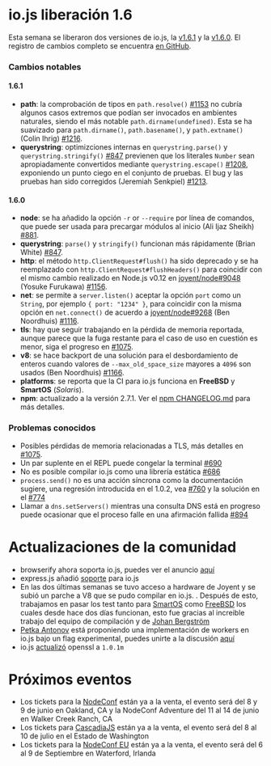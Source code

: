 # io.js liberación 1.6

Esta semana se liberaron dos versiones de io.js, la [v1.6.1](https://iojs.org/dist/v1.6.1/) y la  [v1.6.0](https://iojs.org/dist/v1.6.0/). El registro de cambios completo se encuentra [en GitHub](https://github.com/iojs/io.js/blob/v1.x/CHANGELOG.md).

### Cambios notables

#### 1.6.1

* **path**: la comprobación de tipos en `path.resolve()` [#1153](https://github.com/iojs/io.js/pull/1153) no cubría algunos casos extremos que podían ser invocados en ambientes naturales, siendo el más notable `path.dirname(undefined)`. Esta se ha suavizado para `path.dirname()`, `path.basename()`, y `path.extname()` (Colin Ihrig) [#1216](https://github.com/iojs/io.js/pull/1216).
* **querystring**: optimizciones internas en `querystring.parse()` y `querystring.stringify()` [#847](https://github.com/iojs/io.js/pull/847) previenen que los literales `Number` sean apropiadamente convertidos mediante `querystring.escape()` [#1208](https://github.com/iojs/io.js/issues/1208), exponiendo un punto ciego en el conjunto de pruebas. El bug y las pruebas han sido corregidos (Jeremiah Senkpiel) [#1213](https://github.com/iojs/io.js/pull/1213).

#### 1.6.0

* **node**: se ha añadido la opción `-r` or `--require` por línea de comandos, que puede ser usada para precargar módulos al inicio (Ali Ijaz Sheikh) [#881](https://github.com/iojs/io.js/pull/881).
* **querystring**: `parse()` y `stringify()` funcionan más rápidamente (Brian White) [#847](https://github.com/iojs/io.js/pull/847).
* **http**: el método `http.ClientRequest#flush()` ha sido deprecado y se ha reemplazado con `http.ClientRequest#flushHeaders()` para coincidir con el mismo cambio realizado en Node.js v0.12 en [joyent/node#9048](https://github.com/joyent/node/pull/9048) (Yosuke Furukawa) [#1156](https://github.com/iojs/io.js/pull/1156).
* **net**: se permite a `server.listen()` aceptar la opción `port` como un `String`, por ejemplo `{ port: "1234" }`, para coincidir con la misma opción en `net.connect()` de acuerdo a [joyent/node#9268](https://github.com/joyent/node/pull/9268) (Ben Noordhuis) [#1116](https://github.com/iojs/io.js/pull/1116).
* **tls**: hay que seguir trabajando en la pérdida de memoria reportada, aunque parece que la fuga restante para el caso de uso en cuestión es menor, siga el progreso en [#1075](https://github.com/iojs/io.js/issues/1075).
* **v8**: se hace backport de una solución para el desbordamiento de enteros cuando valores de `--max_old_space_size` mayores a `4096` son usados (Ben Noordhuis) [#1166](https://github.com/iojs/io.js/pull/1166).
* **platforms**: se reporta que la CI para io.js funciona en **FreeBSD** y **SmartOS** (_Solaris_).
* **npm**: actualizado a la versión 2.7.1. Ver el [npm CHANGELOG.md](https://github.com/npm/npm/blob/master/CHANGELOG.md#v271-2015-03-05) para más detalles.

### Problemas conocidos

* Posibles pérdidas de memoria relacionadas a TLS, más detalles en [#1075](https://github.com/iojs/io.js/issues/1075).
* Un par suplente en el REPL puede congelar la terminal [#690](https://github.com/iojs/io.js/issues/690)
* No es posible compilar io.js como una librería estática [#686](https://github.com/iojs/io.js/issues/686)
* `process.send()` no es una acción síncrona como la documentación sugiere, una regresión introducida en el 1.0.2, vea [#760](https://github.com/iojs/io.js/issues/760) y la solución en el [#774](https://github.com/iojs/io.js/issues/774)
* Llamar a `dns.setServers()` mientras una consulta DNS está en progreso puede ocasionar que el proceso falle en una afirmación fallida [#894](https://github.com/iojs/io.js/issues/894)

# Actualizaciones de la comunidad

* browserify ahora soporta io.js, puedes ver el anuncio [aquí](https://twitter.com/yosuke_furukawa/status/577150547850969088)
* express.js añadió  [soporte](https://github.com/strongloop/express/commit/165660811aa9ba5f3733a7b033894f3d9a9c5e60) para io.js
* En las dos últimas semanas se tuvo acceso a hardware de Joyent y se subió un parche a V8 que se pudo compilar en io.js. . Después de esto, trabajamos en pasar los test tanto para [SmartOS](https://github.com/iojs/build/pull/64) como [FreeBSD](https://github.com/iojs/io.js/pull/1167) los cuales desde hace dos días funcionan, esto fue gracias al increible trabajo del equipo de compilación y de [Johan Bergström](https://github.com/jbergstroem)
* [Petka Antonov](https://github.com/petkaantonov) está proponiendo una implementación de workers en io.js bajo un flag experimental, puedes unirte a la discusión [aquí](https://github.com/iojs/io.js/pull/1159)
* io.js [actualizó](https://github.com/iojs/io.js/pull/1206) openssl a `1.0.1m`

# Próximos eventos


* Los tickets para la [NodeConf](http://nodeconf.com/) están ya a la venta, el evento será del 8 y 9 de junio en Oakland, CA y la NodeConf Adventure del 11 al 14 de junio en Walker Creek Ranch, CA
* Los tickets para [CascadiaJS](http://2015.cascadiajs.com/) están ya a la venta, el evento será del 8 al 10 de julio en el Estado de Washington
* Los tickets para la [NodeConf EU](http://nodeconf.eu/) están ya a la venta, el evento será del 6 al 9 de Septiembre en Waterford, Irlanda

